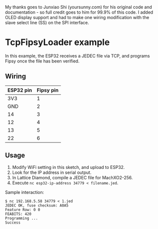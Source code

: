 My thanks goes to Junxiao Shi (yoursunny.com) for his original code and documentation - so full credit goes to him for 99.9% of this code.
I added OLED display support and had to make one wiring modification with the slave select line (SS) on the SPI interface.

# TcpFipsyLoader example

In this example, the ESP32 receives a JEDEC file via TCP, and programs Fipsy once the file has been verified.

## Wiring

ESP32 pin | Fipsy pin
----------|----------
3V3       | 1
GND       | 2
14        | 3
12        | 4
13        | 5
22        | 6

## Usage

1.  Modify WiFi setting in this sketch, and upload to ESP32.
2.  Look for the IP address in serial output.
3.  In Lattice Diamond, compile a JEDEC file for MachXO2-256.
4.  Execute `nc esp32-ip-address 34779 < filename.jed`.

Sample interaction:

```
$ nc 192.168.5.58 34779 < 1.jed
JEDEC OK, fuse checksum: A0A5
Feature Row: 0 0
FEABITS: 420
Programming ...
Success
```
